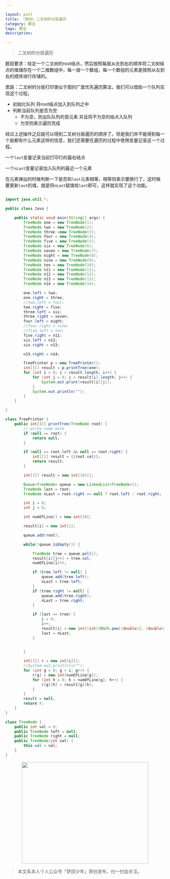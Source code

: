 ```yaml
---

layout: post
title: 『原创』二叉树的分层遍历
category: 算法
tags: 算法
description: 

---
```


> 二叉树的分层遍历

题目要求：给定一个二叉树的root结点，然后按照每层从左到右的顺序将二叉树结点的值储存在一个二维数组中，每一层一个数组，每一个数组的元素是按照从左到右的顺序进行存储的。

思路：二叉树的分层打印类似于图的广度优先遍历算法，我们可以借助一个队列实现这个过程。

- 初始化队列 将root结点加入到队列之中
- 判断当前队列是否为空
  - 不为空，则出队队列的首元素 并且将不为空的结点入队列
  - 为空则表示遍历完成

经过上述操作之后就可以得到二叉树分层遍历的顺序了。但是我们并不能得到每一个层都有什么元素这样的信息，我们还需要在遍历的过程中使用变量记录这一个过程。

一个`last`变量记录当前打印行的最右结点

一个`nLast`变量记录加入队列的最近一个元素

在元素弹出的时候判断一下是否和`last`元素相等，相等则表示要换行了，这时候要更新`last`的值，就是将`nLast`赋值给`last`即可，这样就实现了这个功能。

```java

import java.util.*;

public class Java {

	public static void main(String[] args) {
		TreeNode one = new TreeNode(1);
		TreeNode two = new TreeNode(2);
		TreeNode three =new TreeNode(3);
		TreeNode four = new TreeNode(4);
		TreeNode five = new TreeNode(5);
		TreeNode six = new TreeNode(6);
		TreeNode seven = new TreeNode(7);
		TreeNode eight = new TreeNode(8);
		TreeNode nine = new TreeNode(9);
		TreeNode ten = new TreeNode(10);
		TreeNode n11 = new TreeNode(11);
		TreeNode n12 = new TreeNode(12);
		TreeNode n13 = new TreeNode(13);
		TreeNode n14 = new TreeNode(14);

		one.left = two;
		one.right = three;
		//two.left = four;
		two.right = five;
		three.left = six;
		three.right = seven;
		four.left = eight;
		//four.right = nine;
		//five.left = ten;
		five.right = n11;
		six.left = n12;
		six.right = n13;

		n13.right = n14;

		TreePrinter p = new TreePrinter();
		int[][] result = p.printTree(one);
		for (int i = 0; i < result.length; i++) {
			for (int j = 0; j < result[i].length; j++) {
				System.out.print(result[i][j]);
			}
			System.out.println("");
		}
	}

}

class TreePrinter {
    public int[][] printTree(TreeNode root) {
        // write code here
    	if (null == root) {
    		return null;
    	}

    	if (null == root.left && null == root.right) {
    		int[][] result = {{root.val}};
    		return result;
    	}

    	int[][] result = new int[10][];

    	Queue<TreeNode> queue = new LinkedList<TreeNode>();	
    	TreeNode last = root;
    	TreeNode nLast = root.right == null ? root.left : root.right;

    	int i = 0;
    	int j = 0;

    	int numOfLine[] = new int[10];

    	result[i] = new int[1];

    	queue.add(root);

    	while(!queue.isEmpty()) {

    		TreeNode tree = queue.poll();
    		result[i][j++] = tree.val;
    		numOfLine[i]++;

    		if (tree.left != null) {
    			queue.add(tree.left);
    			nLast = tree.left;
    		}
    		if (tree.right != null) {
    			queue.add(tree.right);
    			nLast = tree.right;
    		}

    		if (last == tree) {
    			j = 0;
    			i++;
    			result[i] = new int[(int)(Math.pow((double)2, (double)i))];
    			last = nLast;
    		}

    		
    	}

    	int[][] r = new int[i][];
    	//System.out.println(i+"");
    	for (int g = 0; g < i; g++) {
    		r[g] = new int[numOfLine[g]];
    		for (int h = 0; h < numOfLine[g]; h++) {
    			r[g][h] = result[g][h];
    		}
    	}
    	result = null;
    	return r;
    }
}

class TreeNode {
    public int val = 0;
    public TreeNode left = null;
    public TreeNode right = null;
    public TreeNode(int val) {
        this.val = val;
    }
}
```

<div align="center">
<img src="http://7xlkoc.com1.z0.glb.clouddn.com/qrcodenew.jpg" width="400" height="320" />
</div>

> 本文系本人个人公众号「梦回少年」原创发布，扫一扫加关注。  


